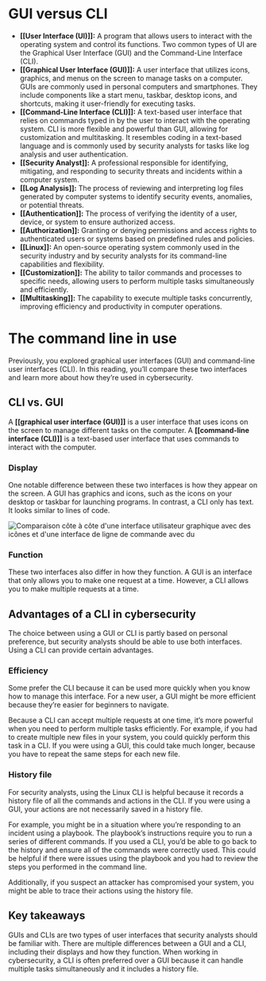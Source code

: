 # GUI versus CLI

- **[[User Interface (UI)]]:** A program that allows users to interact with the operating system and control its functions. Two common types of UI are the Graphical User Interface (GUI) and the Command-Line Interface (CLI).
- **[[Graphical User Interface (GUI)]]:** A user interface that utilizes icons, graphics, and menus on the screen to manage tasks on a computer. GUIs are commonly used in personal computers and smartphones. They include components like a start menu, taskbar, desktop icons, and shortcuts, making it user-friendly for executing tasks.
- **[[Command-Line Interface (CLI)]]:** A text-based user interface that relies on commands typed in by the user to interact with the operating system. CLI is more flexible and powerful than GUI, allowing for customization and multitasking. It resembles coding in a text-based language and is commonly used by security analysts for tasks like log analysis and user authentication.
- **[[Security Analyst]]:** A professional responsible for identifying, mitigating, and responding to security threats and incidents within a computer system.
- **[[Log Analysis]]:** The process of reviewing and interpreting log files generated by computer systems to identify security events, anomalies, or potential threats.
- **[[Authentication]]:** The process of verifying the identity of a user, device, or system to ensure authorized access.
- **[[Authorization]]:** Granting or denying permissions and access rights to authenticated users or systems based on predefined rules and policies.
- **[[Linux]]:** An open-source operating system commonly used in the security industry and by security analysts for its command-line capabilities and flexibility.
- **[[Customization]]:** The ability to tailor commands and processes to specific needs, allowing users to perform multiple tasks simultaneously and efficiently.
- **[[Multitasking]]:** The capability to execute multiple tasks concurrently, improving efficiency and productivity in computer operations.

# The command line in use

Previously, you explored graphical user interfaces (GUI) and command-line user interfaces (CLI). In this reading, you’ll compare these two interfaces and learn more about how they’re used in cybersecurity.  

## CLI vs. GUI

A **[[graphical user interface (GUI)]]** is a user interface that uses icons on the screen to manage different tasks on the computer. A **[[command-line interface (CLI)]]** is a text-based user interface that uses commands to interact with the computer.

### Display

One notable difference between these two interfaces is how they appear on the screen. A GUI has graphics and icons, such as the icons on your desktop or taskbar for launching programs. In contrast, a CLI only has text. It looks similar to lines of code.

![Comparaison côte à côte d'une interface utilisateur graphique avec des icônes et d'une interface de ligne de commande avec du](https://d3c33hcgiwev3.cloudfront.net/imageAssetProxy.v1/jPiBzy6QRUC9BFKsrZSzXQ_9657c9ea0df1405aa8ba6fa1639f7bf1_Eq1sask98GT1PJWgAlVVsdoJ4BUZUA19gHHuvnwl9z5e3KfXeQ1vBp7IN8d19BsiN9mYkEWBY_x_jxXBN9NjvXa_fOEwuLWdr8JKi-Uk8ztLWl0Wm4PvLdipIryGpvtv-qMJ6WT6R2kDGXxSeF-ZJStysiZtPxlectb2JtueXryWq9cQ1Sy8YwTnUPwozg?expiry=1695600000000&hmac=0pNGrJ9TOVOc6asDQGAfcFk7-QwKHo24TaY-4glM1o0)

### **Function**

These two interfaces also differ in how they function. A GUI is an interface that only allows you to make one request at a time. However, a CLI allows you to make multiple requests at a time. 

## Advantages of a CLI in cybersecurity

The choice between using a GUI or CLI is partly based on personal preference, but security analysts should be able to use both interfaces. Using a CLI can provide certain advantages.

### Efficiency

Some prefer the CLI because it can be used more quickly when you know how to manage this interface. For a new user, a GUI might be more efficient because they’re easier for beginners to navigate.

Because a CLI can accept multiple requests at one time, it’s more powerful when you need to perform multiple tasks efficiently. For example, if you had to create multiple new files in your system, you could quickly perform this task in a CLI. If you were using a GUI, this could take much longer, because you have to repeat the same steps for each new file.

### History file

For security analysts, using the Linux CLI is helpful because it records a history file of all the commands and actions in the CLI. If you were using a GUI, your actions are not necessarily saved in a history file.

For example, you might be in a situation where you’re responding to an incident using a playbook. The playbook’s instructions require you to run a series of different commands. If you used a CLI, you’d be able to go back to the history and ensure all of the commands were correctly used. This could be helpful if there were issues using the playbook and you had to review the steps you performed in the command line.

Additionally, if you suspect an attacker has compromised your system, you might be able to trace their actions using the history file.

## Key takeaways

GUIs and CLIs are two types of user interfaces that security analysts should be familiar with. There are multiple differences between a GUI and a CLI, including their displays and how they function. When working in cybersecurity, a CLI is often preferred over a GUI because it can handle multiple tasks simultaneously and it includes a history file.